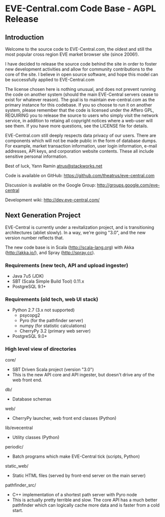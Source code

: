 # EVE-Central.com Code Base - AGPL Release #


## Introduction ##

Welcome to the source code to EVE-Central.com, the oldest and still
the most popular cross region EVE market browser site (since 2006!).

I have decided to release the source code behind the site in
order to foster new development activities and allow for community
contributions to the core of the site. I believe in open source
software, and hope this model can be successfully applied to
EVE-Central.com

The license chosen here is nothing unusual, and does not prevent
running the code on another system (should the main EVE-Central servers cease
to exist for whatever reason). The goal is to maintain eve-central.com
as the primary instance for this codebase. If you so choose to run it
on another system, please remember that the code is licensed under the
Affero GPL, REQUIRING you to release the source to users who simply
visit the network service, in addition to retaing all copyright
notices where a web-user will see them. If you have more questions,
see the LICENSE file for details.

EVE-Central.com still deeply respects data privacy of our users. There
are components which will not be made public in the form of database
dumps. For example, market transaction information, user login
information, e-mail addresses, API keys, and corporation website contents. These
all include sensitive personal information.

Best of luck,
Yann Ramin <atrus@stackworks.net>

Code is available on GitHub:
https://github.com/theatrus/eve-central.com

Discussion is available on the Google Group:
http://groups.google.com/eve-central

Development wiki:
http://dev.eve-central.com/

## Next Generation Project ##


EVE-Central is currently under a revitalization project, and is transitioning architectures (abliet slowly).
In a way, we're going "3.0", and the new version number reflects that.

The new code base is in Scala (http://scala-lang.org) with Akka (http://akka.io/),
and Spray (http://spray.cc).


### Requirements (new tech, API and upload ingester) ###

- Java 7u5 (JDK)
- SBT (Scala Simple Build Tool) 0.11.x
- PostgreSQL 9.1+

### Requirements (old tech, web UI stack) ###

- Python 2.7 (3.x not supported)
  - psycopg2
  - Pyro (for the pathfinder server)
  - numpy (for statistic calculations)
  - CherryPy 3.2 (primary web server)
- PostgreSQL 9.0+

### High level view of directories ###

core/
- SBT Driven Scala project (version "3.0")
- This is the new API core and API ingester, but doesn't drive any of the web front end.

db/
- Database schemas

web/
- CherryPy launcher, web front end classes (Python)

lib/evecentral
- Utility classes (Python)

periodic/
- Batch programs which make EVE-Central tick (scripts, Python)

static_web/
- Static HTML files (served by front-end server on the main server)

pathfinder_src/
- C++ implementation of a shortest path server with Pyro node
- This is actually pretty terrible and slow. The core API has a much better pathfinder which can logically cache more data and is faster from a cold start.



